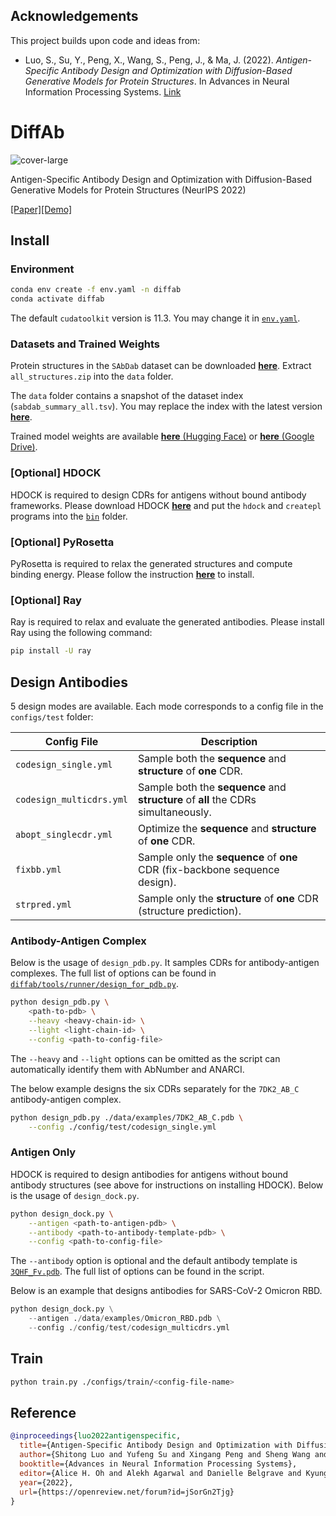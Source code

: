 ## Acknowledgements

This project builds upon code and ideas from:

- Luo, S., Su, Y., Peng, X., Wang, S., Peng, J., & Ma, J. (2022). *Antigen-Specific Antibody Design and Optimization with Diffusion-Based Generative Models for Protein Structures*. In Advances in Neural Information Processing Systems. [Link](https://openreview.net/forum?id=jSorGn2Tjg)


# DiffAb

![cover-large](./assets/cover-large.png)

Antigen-Specific Antibody Design and Optimization with Diffusion-Based Generative Models for Protein Structures (NeurIPS 2022) 

[[Paper]](https://www.biorxiv.org/content/10.1101/2022.07.10.499510.abstract)[[Demo]](https://huggingface.co/spaces/luost26/DiffAb)

## Install

### Environment

```bash
conda env create -f env.yaml -n diffab
conda activate diffab
```

The default `cudatoolkit` version is 11.3. You may change it in [`env.yaml`](./env.yaml).

### Datasets and Trained Weights

Protein structures in the `SAbDab` dataset can be downloaded [**here**](https://opig.stats.ox.ac.uk/webapps/newsabdab/sabdab/archive/all/). Extract `all_structures.zip` into the `data` folder. 

The `data` folder contains a snapshot of the dataset index (`sabdab_summary_all.tsv`). You may replace the index with the latest version [**here**](https://opig.stats.ox.ac.uk/webapps/newsabdab/sabdab/summary/all/).

Trained model weights are available [**here** (Hugging Face)](https://huggingface.co/luost26/DiffAb/tree/main) or [**here** (Google Drive)](https://drive.google.com/drive/folders/15ANqouWRTG2UmQS_p0ErSsrKsU4HmNQc?usp=sharing).

### [Optional] HDOCK

HDOCK is required to design CDRs for antigens without bound antibody frameworks. Please download HDOCK [**here**](http://huanglab.phys.hust.edu.cn/software/hdocklite/) and put the `hdock` and `createpl` programs into the [`bin`](./bin) folder.

### [Optional] PyRosetta

PyRosetta is required to relax the generated structures and compute binding energy. Please follow the instruction [**here**](https://www.pyrosetta.org/downloads) to install.

### [Optional] Ray

Ray is required to relax and evaluate the generated antibodies. Please install Ray using the following command:

```bash
pip install -U ray
```

## Design Antibodies

5 design modes are available. Each mode corresponds to a config file in the `configs/test` folder:

| Config File              | Description                                                  |
| ------------------------ | ------------------------------------------------------------ |
| `codesign_single.yml`    | Sample both the **sequence** and **structure** of **one** CDR. |
| `codesign_multicdrs.yml` | Sample both the **sequence** and **structure** of **all** the CDRs simultaneously. |
| `abopt_singlecdr.yml`    | Optimize the **sequence** and **structure** of **one** CDR.  |
| `fixbb.yml`              | Sample only the **sequence** of **one** CDR (fix-backbone sequence design). |
| `strpred.yml`            | Sample only the **structure** of **one** CDR (structure prediction). |

### Antibody-Antigen Complex

Below is the usage of `design_pdb.py`. It samples CDRs for antibody-antigen complexes. The full list of options can be found in [`diffab/tools/runner/design_for_pdb.py`](diffab/tools/runner/design_for_pdb.py).

```bash
python design_pdb.py \
	<path-to-pdb> \
	--heavy <heavy-chain-id> \
	--light <light-chain-id> \
	--config <path-to-config-file>
```

The `--heavy` and  `--light` options can be omitted as the script can automatically identify them with AbNumber and ANARCI.

The below example designs the six CDRs separately for the `7DK2_AB_C` antibody-antigen complex.

```bash
python design_pdb.py ./data/examples/7DK2_AB_C.pdb \
	--config ./config/test/codesign_single.yml
```

### Antigen Only

HDOCK is required to design antibodies for antigens without bound antibody structures (see above for instructions on installing HDOCK). Below is the usage of `design_dock.py`. 

```bash
python design_dock.py \
	--antigen <path-to-antigen-pdb> \
	--antibody <path-to-antibody-template-pdb> \
	--config <path-to-config-file>
```

The `--antibody` option is optional and the default antibody template is [`3QHF_Fv.pdb`](data/examples/3QHF_Fv.pdb). The full list of options can be found in the script.

Below is an example that designs antibodies for SARS-CoV-2 Omicron RBD.

```python
python design_dock.py \
	--antigen ./data/examples/Omicron_RBD.pdb \
	--config ./config/test/codesign_multicdrs.yml
```

## Train

```bash
python train.py ./configs/train/<config-file-name>
```

## Reference

```bibtex
@inproceedings{luo2022antigenspecific,
  title={Antigen-Specific Antibody Design and Optimization with Diffusion-Based Generative Models for Protein Structures},
  author={Shitong Luo and Yufeng Su and Xingang Peng and Sheng Wang and Jian Peng and Jianzhu Ma},
  booktitle={Advances in Neural Information Processing Systems},
  editor={Alice H. Oh and Alekh Agarwal and Danielle Belgrave and Kyunghyun Cho},
  year={2022},
  url={https://openreview.net/forum?id=jSorGn2Tjg}
}
```
